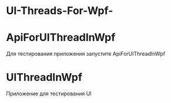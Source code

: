 # UI-Threads-For-Wpf-


# ApiForUIThreadInWpf 
Для тестирования приложения запустите ApiForUIThreadInWpf

# UIThreadInWpf

Приложение для тестирования UI
